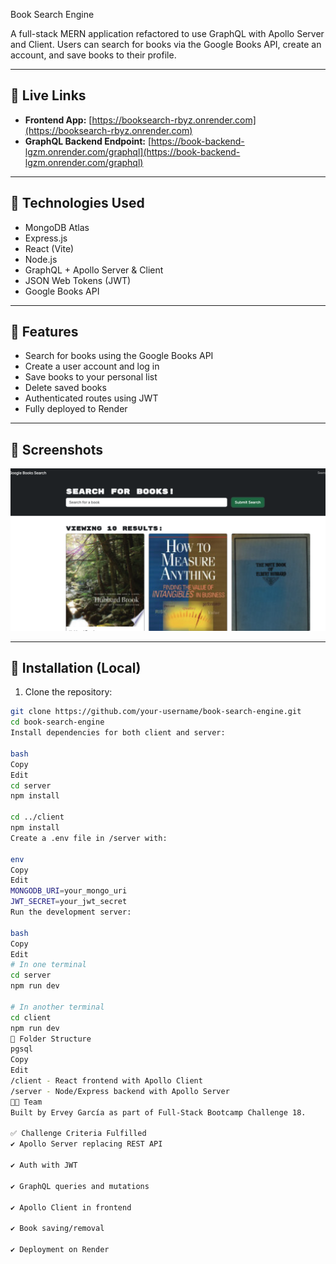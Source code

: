 Book Search Engine

A full-stack MERN application refactored to use GraphQL with Apollo Server and Client. Users can search for books via the Google Books API, create an account, and save books to their profile.

---

## 🚀 Live Links

- **Frontend App:** [https://booksearch-rbyz.onrender.com](https://booksearch-rbyz.onrender.com)
- **GraphQL Backend Endpoint:** [https://book-backend-lgzm.onrender.com/graphql](https://book-backend-lgzm.onrender.com/graphql)

---

## 🧰 Technologies Used

- MongoDB Atlas
- Express.js
- React (Vite)
- Node.js
- GraphQL + Apollo Server & Client
- JSON Web Tokens (JWT)
- Google Books API

---

## 🔐 Features

- Search for books using the Google Books API
- Create a user account and log in
- Save books to your personal list
- Delete saved books
- Authenticated routes using JWT
- Fully deployed to Render

---

## 📸 Screenshots

![alt text](image.png)

---

## 🔧 Installation (Local)

1. Clone the repository:

```bash
git clone https://github.com/your-username/book-search-engine.git
cd book-search-engine
Install dependencies for both client and server:

bash
Copy
Edit
cd server
npm install

cd ../client
npm install
Create a .env file in /server with:

env
Copy
Edit
MONGODB_URI=your_mongo_uri
JWT_SECRET=your_jwt_secret
Run the development server:

bash
Copy
Edit
# In one terminal
cd server
npm run dev

# In another terminal
cd client
npm run dev
📁 Folder Structure
pgsql
Copy
Edit
/client - React frontend with Apollo Client
/server - Node/Express backend with Apollo Server
👨‍💻 Team
Built by Ervey García as part of Full-Stack Bootcamp Challenge 18.

✅ Challenge Criteria Fulfilled
✔ Apollo Server replacing REST API

✔ Auth with JWT

✔ GraphQL queries and mutations

✔ Apollo Client in frontend

✔ Book saving/removal

✔ Deployment on Render